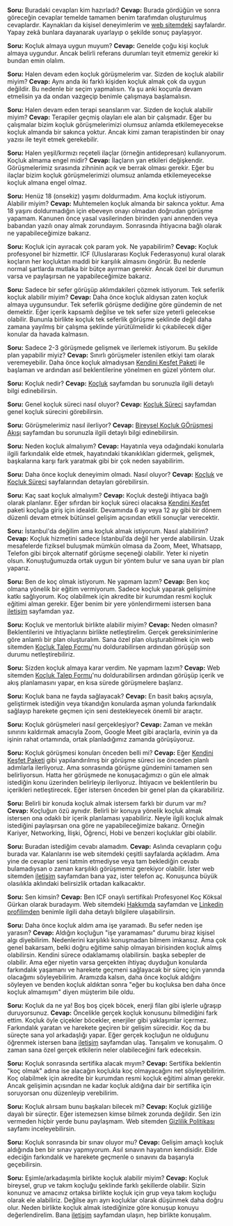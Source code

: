 **Soru:** Buradaki cevapları kim hazırladı?
**Cevap:** Burada gördüğün ve sonra göreceğin cevaplar temelde tamamen benim tarafımdan oluşturulmuş cevaplardır. Kaynakları da kişisel deneyimlerim ve [web sitemdeki](https://www.koksalgurkan.com.tr/) sayfalardır. Yapay zekâ bunlara dayanarak uyarlayıp o şekilde sonuç paylaşıyor.

**Soru:** Koçluk almaya uygun muyum?
**Cevap:** Genelde çoğu kişi koçluk almaya uygundur. Ancak belirli referans durumları teyit etmemiz gerekir ki bundan emin olalım.

**Soru:** Halen devam eden koçluk görüşmelerim var. Sizden de koçluk alabilir miyim?
**Cevap:** Aynı anda iki farklı kişiden koçluk almak çok da uygun değildir. Bu nedenle bir seçim yapmalısın. Ya şu anki koçunla devam etmelisin ya da ondan vazgeçip benimle çalışmaya başlamalısın.

**Soru:** Halen devam eden terapi seanslarım var. Sizden de koçluk alabilir miyim?
**Cevap:** Terapiler geçmiş olayları ele alan bir çalışmadır. Eğer bu çalışmalar bizim koçluk görüşmelerimizi olumsuz anlamda etkilemeyecekse koçluk almanda bir sakınca yoktur. Ancak kimi zaman terapistinden bir onay yazısı ile teyit etmek gerekebilir.

**Soru:** Halen yeşil/kırmızı reçeteli ilaçlar (örneğin antidepresan) kullanıyorum. Koçluk almama engel midir?
**Cevap:** İlaçların yan etkileri değişkendir. Görüşmelerimiz sırasında zihninin açık ve berrak olması gerekir. Eğer bu ilaçlar bizim koçluk görüşmelerimizi olumsuz anlamda etkilemeyecekse koçluk almana engel olmaz.

**Soru:** Henüz 18 (onsekiz) yaşımı doldurmadım. Ama koçluk istiyorum. Alabilir miyim?
**Cevap:** Muhtemelen koçluk almanda bir sakınca yoktur. Ama 18 yaşını doldurmadığın için ebeveyn onayı olmadan doğrudan görüşme yapamam. Kanunen önce yasal vasilerinden birinden yani annenden veya babandan yazılı onay almak zorundayım. Sonrasında ihtiyacına bağlı olarak ne yapabileceğimize bakarız.

**Soru:** Koçluk için ayıracak çok param yok. Ne yapabilirim?
**Cevap:** Koçluk profesyonel bir hizmettir. ICF (Uluslararası Koçluk Federasyonu) kural olarak koçların her koçluktan maddi bir karşılık almasını öngörür. Bu nedenle normal şartlarda mutlaka bir bütçe ayırman gerekir. Ancak özel bir durumun varsa ve paylaşırsan ne yapabileceğimize bakarız.

**Soru:** Sadece bir sefer görüşüp aklımdakileri çözmek istiyorum. Tek seferlik koçluk alabilir miyim?
**Cevap:** Daha önce koçluk aldıysan zaten koçluk almaya uygunsundur. Tek seferlik görüşme dediğine göre gündemin de net demektir. Eğer içerik kapsamlı değilse ve tek sefer size yeterli gelecekse olabilir. Bununla birlikte koçluk tek seferlik görüşme şeklinde değil daha zamana yayılmış bir çalışma  şeklinde yürütülmelidir ki çıkabilecek diğer konular da havada kalmasın.

**Soru:** Sadece 2-3 görüşmede gelişmek ve ilerlemek istiyorum. Bu şekilde plan yapabilir miyiz?
**Cevap:** Sınırlı görüşmeler istenilen etkiyi tam olarak veremeyebilir. Daha önce koçluk almadıysan [Kendini Keşfet Paketi](https://www.koksalgurkan.com.tr/hizmetler/paketler/kendini-kesfet-paketi/) ile başlaman ve ardından asıl beklentilerine yönelmen en güzel yöntem olur.

**Soru:** Koçluk nedir?
**Cevap:** [Koçluk](https://www.koksalgurkan.com.tr/hizmetler/kocluk/) sayfamdan bu sorunuzla ilgili detaylı bilgi edinebilirsin.

**Soru:** Genel koçluk süreci nasıl oluyor?
**Cevap:** [Koçluk Süreci](https://www.koksalgurkan.com.tr/kaynaklar/kocluk-sureci/) sayfamdan genel koçluk sürecini görebilirsin.

**Soru:** Görüşmelerimiz nasıl ilerliyor?
**Cevap:** [Bireysel Koçluk GÖrüşmesi Akışı](https://www.koksalgurkan.com.tr/kaynaklar/bireysel-kocluk-gorusmesi-akisi/) sayfamdan bu sorunuzla ilgili detaylı bilgi edinebilirsin.

**Soru:** Neden koçluk almalıyım?
**Cevap:** Hayatınla veya odağındaki konularla ilgili farkındalık elde etmek, hayatındaki tıkanıklıkları gidermek, gelişmek, başkalarına karşı fark yaratmak gibi bir çok neden sayabilirim.

**Soru:** Daha önce koçluk deneyimim olmadı. Nasıl oluyor?
**Cevap:** [Koçluk](https://www.koksalgurkan.com.tr/hizmetler/kocluk/) ve [Koçluk Süreci](https://www.koksalgurkan.com.tr/kaynaklar/kocluk-sureci/) sayfalarından detayları görebilirsin.

**Soru:** Kaç saat koçluk almalıyım?
**Cevap:** Koçluk desteği ihtiyaca bağlı olarak planlanır. Eğer sıfırdan bir koçluk süreci olacaksa [Kendini Keşfet](https://www.koksalgurkan.com.tr/hizmetler/paketler/kendini-kesfet-paketi/) paketi koçluğa giriş için idealdir. Devamında 6 ay veya 12 ay gibi bir dönem düzenli devam etmek bütünsel gelişim açısından etkili sonuçlar verecektir.

**Soru:** İstanbul'da değilim ama koçluk almak istiyorum. Nasıl alabilirim?
**Cevap:** Koçluk hizmetini sadece İstanbul’da değil her yerde alabilirsin. Uzak mesafelerde fiziksel buluşmak mümkün olmasa da Zoom, Meet, Whatsapp, Telefon gibi birçok alternatif görüşme seçeneği olabilir. Yeter ki niyetin olsun. Konuştuğumuzda ortak uygun bir yöntem bulur ve sana uyan bir plan yaparız.

**Soru:** Ben de koç olmak istiyorum. Ne yapmam lazım?
**Cevap:** Ben koç olmana yönelik bir eğitim vermiyorum. Sadece koçluk yaparak gelişimine katkı sağlıyorum. Koç olabilmek için akredite bir kurumdan resmi koçluk eğitimi alman gerekir. Eğer benim bir yere yönlendirmemi istersen bana [iletişim](https://www.koksalgurkan.com.tr/iletisim/) sayfamdan yaz.

**Soru:** Koçluk ve mentorluk birlikte alabilir miyim?
**Cevap:** Neden olmasın? Beklentilerini ve ihtiyaçlarını birlikte netleştirelim. Gerçek gereksinimlerine göre anlamlı bir plan oluşturalım. Sana özel plan oluşturabilmek için web sitemden [Koçluk Talep Formu](https://drive.google.com/open?id=1cMoBnNSKrfHYPBm6H1NptcoiNFjNJqbGLRWOCBKTLNk)'nu doldurabilirsen ardından görüşüp son durumu netleştirebiliriz.

**Soru:** Sizden koçluk almaya karar verdim. Ne yapmam lazım?
**Cevap:** Web sitemden [Koçluk Talep Formu](https://drive.google.com/open?id=1cMoBnNSKrfHYPBm6H1NptcoiNFjNJqbGLRWOCBKTLNk)'nu doldurabilirsen ardından görüşüp içerik ve akış planlamasını yapar, en kısa sürede görüşmelere başlarız.

**Soru:** Koçluk bana ne fayda sağlayacak?
**Cevap:** En basit bakış açısıyla, geliştirmek istediğin veya tıkandığın konularda aşman yolunda farkındalık sağlayıp harekete geçmen için seni destekleyecek önemli bir araçtır.

**Soru:** Koçluk görüşmeleri nasıl gerçekleşiyor?
**Cevap:** Zaman ve mekân sınırını kaldırmak amacıyla Zoom, Google Meet gibi araçlarla, evinin ya da işinin rahat ortamında, ortak planladığımız zamanda görüşüyoruz.

**Soru:** Koçluk görüşmesi konuları önceden belli mi?
**Cevap:** Eğer [Kendini Keşfet Paketi](https://www.koksalgurkan.com.tr/hizmetler/paketler/kendini-kesfet-paketi/) gibi yapılandırılmış bir görüşme süreci ise önceden planlı adımlarla ilerliyoruz. Ama sonrasında görüşme gündemini tamamen sen belirliyorsun. Hatta her görüşmede ne konuşacağımızı o gün ele almak istediğin konu üzerinden belirleyip ilerliyoruz. İhtiyacın ve beklentilerin bu içerikleri netleştirecek. Eğer istersen önceden bir genel plan da çıkarabiliriz.

**Soru:** Belirli bir konuda koçluk almak istersem farklı bir durum var mı?
**Cevap:** Koçluğun özü aynıdır. Belirli bir konuya yönelik koçluk almak istersen ona odaklı bir içerik planlaması yapabiliriz. Neyle ilgili koçluk almak istediğini paylaşırsan ona göre ne yapabileceğimize bakarız. Örneğin Kariyer, Networking, İlişki, Öğrenci, Hobi ve benzeri koçluklar gibi olabilir.

**Soru:** Buradan istediğim cevabı alamadım.
**Cevap:** Aslında cevapların çoğu burada var. Kalanlarını ise web sitemdeki çeşitli sayfalarda açıkladım. Ama yine de cevaplar seni tatmin etmediyse veya tam beklediğin cevabı bulamadıysan o zaman karşılıklı görüşmemiz gerekiyor olabilir. İster web sitemden [iletişim](https://www.koksalgurkan.com.tr/iletisim/) sayfamdan bana yaz, ister telefon aç. Konuşunca büyük olasılıkla aklındaki belirsizlik ortadan kalkacaktır.

**Soru:** Sen kimsin?
**Cevap:** Ben ICF onaylı sertifikalı Profesyonel Koç Köksal Gürkan olarak buradayım. Web sitemdeki [Hakkımda](https://www.koksalgurkan.com.tr/hakkimda/) sayfamdan ve [Linkedin profilimden](https://www.linkedin.com/in/koksalgurkan/) benimle ilgili daha detaylı bilgilere ulaşabilirsin.

**Soru:** Daha önce koçluk aldım ama işe yaramadı. Bu sefer neden işe yarasın?
**Cevap:** Aldığın koçluğun "işe yaramaması" durumu biraz kişisel algı diyebilirim. Nedenlerini karşılıklı konuşmadan bilmem imkansız. Ama çok genel bakarsam, belki doğru eğitime sahip olmayan birisinden koçluk almış olabilirsin. Kendini sürece odaklamamış olabilirsin. başka sebepler de olabilir. Ama eğer niyetin varsa gerçekten ihtiyaç duyduğun konularda farkındalık yaşamanı ve harekete geçmeni sağlayacak bir süreç için yanında olacağımı söyleyebilirim. Aramızda kalsın, daha önce koçluk aldığını söyleyen ve benden koçluk aldıktan sonra "eğer bu koçluksa ben daha önce koçluk almamışım" diyen müşterim bile oldu.

**Soru:** Koçluk da ne ya! Boş boş çiçek böcek, enerji filan gibi işlerle uğraşıp duruyorsunuz.
**Cevap:** Öncelikle gerçek koçluk konusunu bilmediğini fark ettim. Koçluk öyle çiçekler böcekler, enerjiler gibi yaklaşımlar içermez. Farkındalık yaratan ve harekete geçiren bir gelişim sürecidir. Koç da bu süreçte sana yol arkadaşlığı yapar. Eğer gerçek koçluğun ne olduğunu öğrenmek istersen bana [iletişim](https://www.koksalgurkan.com.tr/iletisim/) sayfamdan ulaş. Tanışalım ve konuşalım. O zaman sana özel gerçek etkilerin neler olabileceğini fark edeceksin.

**Soru:** Koçluk sonrasında sertifika alacak mıyım?
**Cevap:** Sertifika beklentin "koç olmak" adına ise alacağın koçlukla koç olmayacağını net söyleyebilirim.  Koç olabilmek için akredite bir kurumdan resmi koçluk eğitimi alman gerekir. Ancak gelişimin açısından ne kadar koçluk aldığına dair bir sertifika için soruyorsan onu düzenleyip verebilirim.

**Soru:** Koçluk alırsam bunu başkaları bilecek mi?
**Cevap:** Koçluk gizliliğe dayalı bir süreçtir. Eğer istemezsen kimse bilmek zorunda değildir. Sen izin vermeden hiçbir yerde bunu paylaşmam. Web sitemden [Gizlilik Politikası](https://www.koksalgurkan.com.tr/iletisim/gizlilik-politikasi-2/) sayfamı inceleyebilirsin.

**Soru:** Koçluk sonrasında bir sınav oluyor mu?
**Cevap:** Gelişim amaçlı koçluk aldığında ben bir sınav yapmıyorum. Asıl sınavın hayatının kendisidir. Elde edeciğin farkındalık ve harekete geçmenle o sınavını da başarıyla geçebilirsin.

**Soru:** Eşimle/arkadaşımla birlikte koçluk alabilir miyim?
**Cevap:** Koçluk bireysel, grup ve takım koçluğu şeklinde farklı şekillerde olabilir. Sizin konunuz ve amacınız ortaksa birlikte koçluk için grup veya takım koçluğu olarak ele alabiliriz. Değilse ayrı ayrı koçluklar olarak düşünmek daha doğru olur. Neden birlikte koçluk almak istediğinize göre konuşup konuyu değerlendirelim. Bana [iletişim](https://www.koksalgurkan.com.tr/iletisim/) sayfamdan ulaşın, hep birlikte konuşalım.


